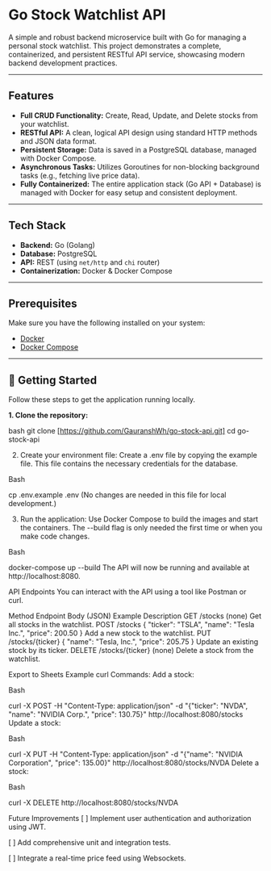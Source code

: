 # Go Stock Watchlist API

A simple and robust backend microservice built with Go for managing a personal stock watchlist. This project demonstrates a complete, containerized, and persistent RESTful API service, showcasing modern backend development practices.

---

## Features

- **Full CRUD Functionality:** Create, Read, Update, and Delete stocks from your watchlist.
- **RESTful API:** A clean, logical API design using standard HTTP methods and JSON data format.
- **Persistent Storage:** Data is saved in a PostgreSQL database, managed with Docker Compose.
- **Asynchronous Tasks:** Utilizes Goroutines for non-blocking background tasks (e.g., fetching live price data).
- **Fully Containerized:** The entire application stack (Go API + Database) is managed with Docker for easy setup and consistent deployment.

---

## Tech Stack

- **Backend:** Go (Golang)
- **Database:** PostgreSQL
- **API:** REST (using `net/http` and `chi` router)
- **Containerization:** Docker & Docker Compose

---

## Prerequisites

Make sure you have the following installed on your system:
- [Docker](https://docs.docker.com/get-docker/)
- [Docker Compose](https://docs.docker.com/compose/install/)

---

## 🚀 Getting Started

Follow these steps to get the application running locally.

**1. Clone the repository:**

bash
git clone [https://github.com/GauranshWh/go-stock-api.git]
cd go-stock-api

2. Create your environment file:
Create a .env file by copying the example file. This file contains the necessary credentials for the database.

Bash

cp .env.example .env
(No changes are needed in this file for local development.)

3. Run the application:
Use Docker Compose to build the images and start the containers. The --build flag is only needed the first time or when you make code changes.

Bash

docker-compose up --build
The API will now be running and available at http://localhost:8080.

API Endpoints
You can interact with the API using a tool like Postman or curl.

Method	Endpoint	Body (JSON) Example	Description
GET	/stocks	(none)	Get all stocks in the watchlist.
POST	/stocks	{ "ticker": "TSLA", "name": "Tesla Inc.", "price": 200.50 }	Add a new stock to the watchlist.
PUT	/stocks/{ticker}	{ "name": "Tesla, Inc.", "price": 205.75 }	Update an existing stock by its ticker.
DELETE	/stocks/{ticker}	(none)	Delete a stock from the watchlist.

Export to Sheets
Example curl Commands:
Add a stock:

Bash

curl -X POST -H "Content-Type: application/json" -d "{\"ticker\": \"NVDA\", \"name\": \"NVIDIA Corp.\", \"price\": 130.75}" http://localhost:8080/stocks
Update a stock:

Bash

curl -X PUT -H "Content-Type: application/json" -d "{\"name\": \"NVIDIA Corporation\", \"price\": 135.00}" http://localhost:8080/stocks/NVDA
Delete a stock:

Bash

curl -X DELETE http://localhost:8080/stocks/NVDA

Future Improvements
[ ] Implement user authentication and authorization using JWT.

[ ] Add comprehensive unit and integration tests.

[ ] Integrate a real-time price feed using Websockets.


